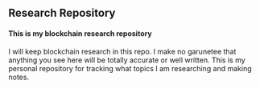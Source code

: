 ## Research Repository

#### This is my blockchain research repository

I will keep blockchain research in this repo.  I make no garunetee that anything you see here will be totally accurate or well written.  This is my personal repository for tracking what topics I am researching and making notes.   
